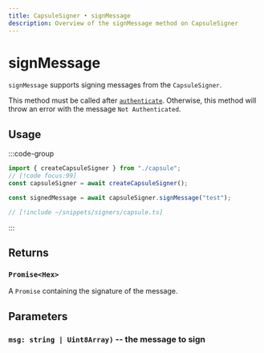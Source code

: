 ```yaml
---
title: CapsuleSigner • signMessage
description: Overview of the signMessage method on CapsuleSigner
---
```



# signMessage

`signMessage` supports signing messages from the `CapsuleSigner`.

This method must be called after [`authenticate`](/packages/aa-signers/capsule/authenticate). Otherwise, this method will throw an error with the message `Not Authenticated`.

## Usage

:::code-group

```ts [example.ts]
import { createCapsuleSigner } from "./capsule";
// [!code focus:99]
const capsuleSigner = await createCapsuleSigner();

const signedMessage = await capsuleSigner.signMessage("test");
```

```ts [capsule.ts]
// [!include ~/snippets/signers/capsule.ts]
```

:::

## Returns

### `Promise<Hex>`

A `Promise` containing the signature of the message.

## Parameters

### `msg: string | Uint8Array)` -- the message to sign
